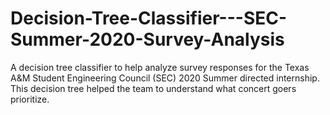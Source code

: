 # Decision-Tree-Classifier---SEC-Summer-2020-Survey-Analysis
A decision tree classifier to help analyze survey responses for the Texas A&amp;M Student Engineering Council (SEC) 2020 Summer directed internship. This decision tree helped the team to understand what concert goers prioritize.

